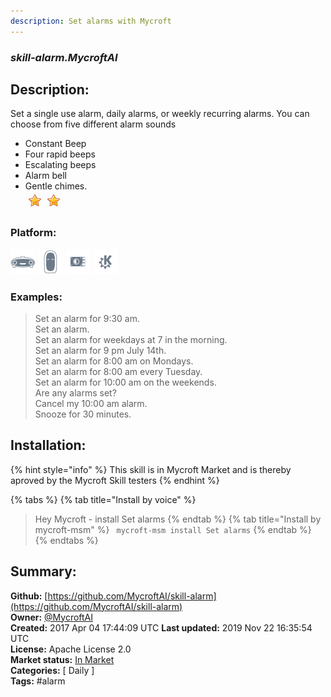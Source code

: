 ```yaml
---
description: Set alarms with Mycroft
---
```


### _skill-alarm.MycroftAI_  
## Description:  
Set a single use alarm, daily alarms, or weekly recurring alarms.
You can choose from five different alarm sounds
* Constant Beep
* Four rapid beeps
* Escalating beeps
* Alarm bell
* Gentle chimes.  
![](../.gitbook/assets/star.png)![](../.gitbook/assets/star.png)  
  
### Platform:  
 ![Mark I](../.gitbook/assets/mark-1-icon.png)  ![Mark II](../.gitbook/assets/mark-2-icon.png)  ![Picroft](../.gitbook/assets/picroft-icon.png)  ![plasmoid](../.gitbook/assets/kde.png)   
### Examples:  
> Set an alarm for 9:30 am.  
> Set an alarm.  
> Set an alarm for weekdays at 7 in the morning.  
> Set an alarm for 9 pm July 14th.  
> Set an alarm for 8:00 am on Mondays.  
> Set an alarm for 8:00 am every Tuesday.  
> Set an alarm for 10:00 am on the weekends.  
> Are any alarms set?  
> Cancel my 10:00 am alarm.  
> Snooze for 30 minutes.  
  
## Installation:  
{% hint style="info" %}
This skill is in Mycroft Market and is thereby aproved by the Mycroft Skill testers
{% endhint %}
    
{% tabs %}
{% tab title="Install by voice" %}
> Hey Mycroft - install Set alarms
{% endtab %}
  {% tab title="Install by mycroft-msm" %}
``` mycroft-msm install Set alarms```
{% endtab %}
  {% endtabs %}
    
## Summary:  
**Github:** [https://github.com/MycroftAI/skill-alarm](https://github.com/MycroftAI/skill-alarm)  
**Owner:** [@MycroftAI](https://github.com/MycroftAI)  
**Created:** 2017 Apr 04 17:44:09 UTC  **Last updated:** 2019 Nov 22 16:35:54 UTC  
**License:** Apache License 2.0  
**Market status:** [In Market](https://market.mycroft.ai/skill/mycroft-alarm)  
**Categories:** [ Daily ]   
**Tags:** \#alarm   
